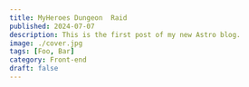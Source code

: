 ```yaml
---
title: MyHeroes Dungeon  Raid
published: 2024-07-07
description: This is the first post of my new Astro blog.
image: ./cover.jpg
tags: [Foo, Bar]
category: Front-end
draft: false
---
```

